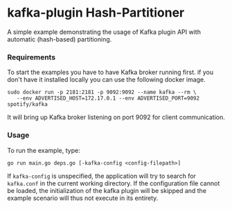 # kafka-plugin Hash-Partitioner

A simple example demonstrating the usage of Kafka plugin API with
automatic (hash-based) partitioning.

### Requirements

To start the examples you have to have Kafka broker running first.
if you don't have it installed locally you can use the following docker
image.
```
sudo docker run -p 2181:2181 -p 9092:9092 --name kafka --rm \
   --env ADVERTISED_HOST=172.17.0.1 --env ADVERTISED_PORT=9092 spotify/kafka
```

It will bring up Kafka broker listening on port 9092 for client
communication.

### Usage

To run the example, type:
```
go run main.go deps.go [-kafka-config <config-filepath>]
```

If `kafka-config` is unspecified, the application will try to search
for `kafka.conf` in the current working directory.
If the configuration file cannot be loaded, the initialization
of the kafka plugin will be skipped and the example scenario will thus
not execute in its entirety.
